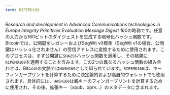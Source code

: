 ```yaml
---
term: RIPEMD160
---
```


*Research and development in Advanced Communications technologies in Europe Integrity Primitives Evaluation Message Digest 160*の略称です。任意の入力から160ビットのダイジェストを生成する暗号化ハッシュ関数です。Bitcoinでは、公開鍵をレガシーおよびSegWit v0標準（SegWit v1の場合、公開鍵はハッシュ化されません）の受信アドレスに変換するために使用されます。このプロセスは、まず公開鍵に`SHA256`ハッシュ関数を適用し、その結果に`RIPEMD160`を適用することを含みます。この2つの異なるハッシュ関数の組み合わせは、Bitcoinの文脈では`HASH160`として知られています。`RIPEMD160`は、キーフィンガープリントを計算するために決定論的および階層的ウォレットでも使用されます。具体的には、`HASH160`は親キーのフィンガープリントを計算するために使用され、その後、拡張キー（xpub、xprv...）のメタデータに含まれます。